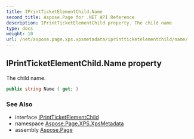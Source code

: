 ```yaml
---
title: IPrintTicketElementChild.Name
second_title: Aspose.Page for .NET API Reference
description: IPrintTicketElementChild property. The child name
type: docs
weight: 10
url: /net/aspose.page.xps.xpsmetadata/iprintticketelementchild/name/
---
```

## IPrintTicketElementChild.Name property

The child name.

```csharp
public string Name { get; }
```

### See Also

* interface [IPrintTicketElementChild](../)
* namespace [Aspose.Page.XPS.XpsMetadata](../../iprintticketelementchild/)
* assembly [Aspose.Page](../../../)


